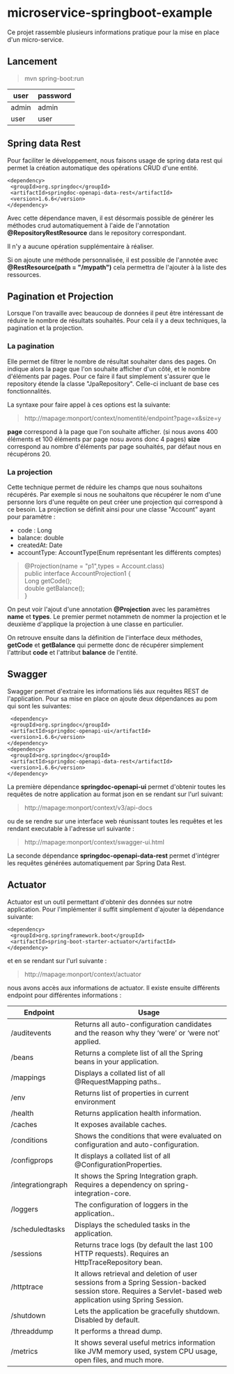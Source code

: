 # microservice-springboot-example

Ce projet rassemble plusieurs informations pratique pour la mise en place d'un micro-service.

## Lancement

> mvn spring-boot:run

| user | password |
|--|--|
| admin      | admin |
| user | user |

## Spring data Rest

Pour faciliter le développement, nous faisons usage de spring data rest qui permet la création automatique des opérations CRUD d'une entité.

    <dependency>  
     <groupId>org.springdoc</groupId>  
     <artifactId>springdoc-openapi-data-rest</artifactId>  
     <version>1.6.6</version>  
    </dependency>

Avec cette dépendance maven, il est désormais possible de générer les méthodes crud automatiquement à l'aide de l'annotation **@RepositoryRestResource** dans le repository correspondant.

Il n'y a aucune opération supplémentaire à réaliser.

Si on ajoute une méthode personnalisée, il est possible de l'annotée avec **@RestResource(path = "/mypath")** cela permettra de l'ajouter à la liste des ressources.

## Pagination et Projection
Lorsque l'on travaille avec beaucoup de données il peut être intéressant de réduire le nombre de résultats souhaités. Pour cela il y a deux techniques, la pagination et la projection.

### La pagination

Elle permet de filtrer le nombre de résultat souhaiter dans des pages. On indique alors la page que l'on souhaite afficher d'un côté, et le nombre d'éléments par pages. Pour ce faire il faut simplement s'assurer que le repository étende la classe "JpaRepository". Celle-ci incluant de base ces fonctionnalités.

La syntaxe pour faire appel à ces options est la suivante:

> http://mapage:monport/context/nomentité/endpoint?page=x&size=y

**page** correspond à la page que l'on souhaite afficher. (si nous avons 400 éléments et 100 éléments par page nosu avons donc 4 pages)
**size** correspond au nombre d'éléments par page souhaités, par défaut nous en récupérons 20.

### La projection

Cette technique permet de réduire les champs que nous souhaitons récupérés. Par exemple si nous ne souhaitons que récupérer le nom d'une personne lors d'une requête on peut créer une projection qui correspond à ce besoin. La projection se définit ainsi pour une classe "Account" ayant pour paramètre :

- code : Long
- balance: double
- createdAt: Date
- accountType: AccountType(Enum représentant les différents comptes)




>   @Projection(name = "p1",types = Account.class)  
>     public interface AccountProjection1 {  
>         Long getCode();  
>      double getBalance();  
>     }

On peut voir l'ajout d'une annotation **@Projection** avec les paramètres **name** et **types**. Le premier permet notammetn de nommer la projection et le deuxième d'applique la projection à une classe en particulier.

On retrouve ensuite dans la définition de l'interface deux méthodes, **getCode** et **getBalance** qui permette donc de récupérer simplement l'attribut **code** et l'attribut **balance** de l'entité.

## Swagger
Swagger permet d'extraire les informations  liés aux requêtes REST de l'application. Pour sa mise en place on ajoute deux dépendances au pom qui sont les suivantes:

     <dependency>  
     <groupId>org.springdoc</groupId>  
     <artifactId>springdoc-openapi-ui</artifactId>  
     <version>1.6.6</version>  
    </dependency>  
    <dependency>  
     <groupId>org.springdoc</groupId>  
     <artifactId>springdoc-openapi-data-rest</artifactId>  
     <version>1.6.6</version>  
    </dependency>
La première dépendance **springdoc-openapi-ui** permet d'obtenir toutes les requêtes de notre application au format json en se rendant sur l'url suivant:
> http://mapage:monport/context/v3/api-docs

ou de se rendre sur une interface web réunissant toutes les requêtes et les rendant executable à l'adresse url suivante :
> http://mapage:monport/context/swagger-ui.html

La seconde dépendance **springdoc-openapi-data-rest** permet  d'intégrer les requêtes générées automatiquement par Spring Data Rest.

## Actuator

Actuator est un outil permettant d'obtenir des données sur notre application. Pour l'implémenter il suffit simplement d'ajouter la dépendance suivante:

    <dependency>  
     <groupId>org.springframework.boot</groupId>  
     <artifactId>spring-boot-starter-actuator</artifactId>  
    </dependency>

et en se rendant sur l'url suivante :

> http://mapage:monport/context/actuator

nous avons accès aux informations de actuator. Il existe ensuite différents endpoint pour différentes informations :




| Endpoint| Usage|
|--|--|
| /auditevents      | Returns all auto-configuration candidates and the reason why they ‘were’ or ‘were not’ applied.                                                              |
| /beans            | Returns a complete list of all the Spring beans in your application.                                                                                         |
| /mappings         | Displays a collated list of all @RequestMapping paths..                                                                                                      |
| /env              | Returns list of properties in current environment                                                                                                            |
| /health           | Returns application health information.                                                                                                                      |
| /caches           | It exposes available caches.                                                                                                                                 |
| /conditions       | Shows the conditions that were evaluated on configuration and auto-configuration.                                                                            |
| /configprops      | It displays a collated list of all @ConfigurationProperties.                                                                                                 |
| /integrationgraph | It shows the Spring Integration graph. Requires a dependency on spring-integration-core.                                                                     |
| /loggers          | The configuration of loggers in the application..                                                                                                            |
| /scheduledtasks   | Displays the scheduled tasks in the application.                                                                                                             |
| /sessions         | Returns trace logs (by default the last 100 HTTP requests). Requires an HttpTraceRepository bean.                                                            |
| /httptrace        | It allows retrieval and deletion of user sessions from a Spring Session-backed session store. Requires a Servlet-based web application using Spring Session. |
| /shutdown         | Lets the application be gracefully shutdown. Disabled by default.                                                                                            |
| /threaddump       | It performs a thread dump.                                                                                                                                   |
| /metrics          | It shows several useful metrics information like JVM memory used, system CPU usage, open files, and much more.                                               |
